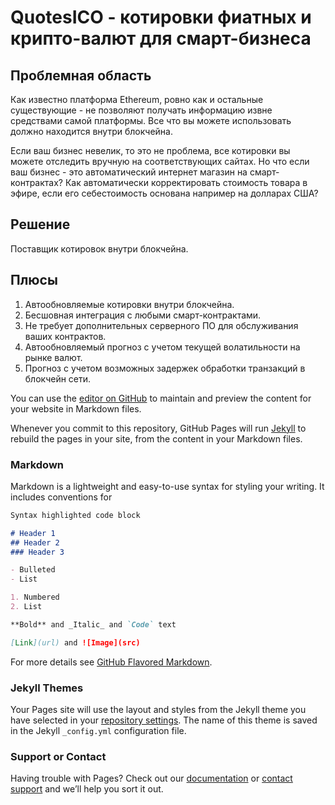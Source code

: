 # QuotesICO - котировки фиатных и крипто-валют для смарт-бизнеса

## Проблемная область
Как известно платформа Ethereum, ровно как и остальные существующие - не позволяют получать информацию извне средствами самой платформы.
Все что вы можете использовать должно находится внутри блокчейна.

Если ваш бизнес невелик, то это не проблема, все котировки вы можете отследить вручную на соответствующих сайтах.
Но что если ваш бизнес - это автоматический интернет магазин на смарт-контрактах?
Как автоматически корректировать стоимость товара в эфире, если его себестоимость основана например на долларах США?

## Решение

Поставщик котировок внутри блокчейна.

## Плюсы

1. Автообновляемые котировки внутри блокчейна.
2. Бесшовная интеграция с любыми смарт-контрактами.
3. Не требует дополнительных серверного ПО для обслуживания ваших контрактов.
4. Автообновляемый прогноз с учетом текущей волатильности на рынке валют.
5. Прогноз с учетом возможных задержек обработки транзакций в блокчейн сети.



You can use the [editor on GitHub](https://github.com/TriAnMan/QuotesICO/edit/master/index.md) to maintain and preview the content for your website in Markdown files.

Whenever you commit to this repository, GitHub Pages will run [Jekyll](https://jekyllrb.com/) to rebuild the pages in your site, from the content in your Markdown files.

### Markdown

Markdown is a lightweight and easy-to-use syntax for styling your writing. It includes conventions for

```markdown
Syntax highlighted code block

# Header 1
## Header 2
### Header 3

- Bulleted
- List

1. Numbered
2. List

**Bold** and _Italic_ and `Code` text

[Link](url) and ![Image](src)
```

For more details see [GitHub Flavored Markdown](https://guides.github.com/features/mastering-markdown/).

### Jekyll Themes

Your Pages site will use the layout and styles from the Jekyll theme you have selected in your [repository settings](https://github.com/TriAnMan/QuotesICO/settings). The name of this theme is saved in the Jekyll `_config.yml` configuration file.

### Support or Contact

Having trouble with Pages? Check out our [documentation](https://help.github.com/categories/github-pages-basics/) or [contact support](https://github.com/contact) and we’ll help you sort it out.

